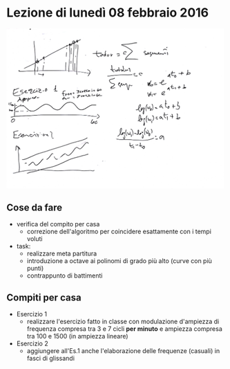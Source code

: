 # Lezione di lunedì 08 febbraio 2016

![lavagna](./TR_I_20160208.jpg)

## Cose da fare

* verifica del compito per casa
  * correzione dell'algoritmo per coincidere esattamente con i tempi voluti
* task:
  * realizzare meta partitura
  * introduzione a octave ai polinomi di grado più alto (curve con più punti)
  * contrappunto di battimenti

## Compiti per casa

* Esercizio 1
  * realizzare l'esercizio fatto in classe con modulazione d'ampiezza di
    frequenza compresa tra 3 e 7 cicli **per minuto** e ampiezza compresa tra
    100 e 1500 (in ampiezza lineare)
* Esercizio 2
  * aggiungere all'Es.1 anche l'elaborazione delle frequenze (casuali) in fasci di
    glissandi
